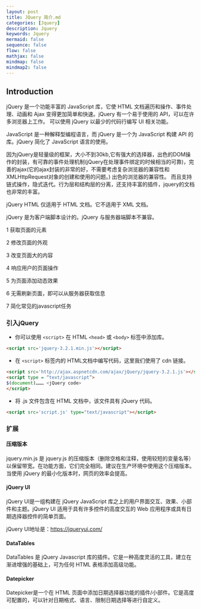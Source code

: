 ```yaml
---
layout: post
title: JQuery 简介.md
categories: [Jquery]
description: Jquery
keywords: Jquery
mermaid: false
sequence: false
flow: false
mathjax: false
mindmap: false
mindmap2: false
---
```

## Introduction

jQuery 是一个功能丰富的 JavaScript 库，它使 HTML 文档遍历和操作、事件处理、动画和 Ajax 变得更加简单和快速。jQuery 有一个易于使用的 API，可以在许多浏览器上工作。 可以使用 jQuery 以最少的代码行编写 UI 相关功能。

JavaScript 是一种解释型编程语言，而 jQuery 是一个为 JavaScript 构建 API 的库。jQuery 简化了 JavaScript 语言的使用。

因为jQuery是轻量级的框架，大小不到30kb,它有强大的选择器，出色的DOM操作的封装，有可靠的事件处理机制(jQuery在处理事件绑定的时候相当的可靠)，完善的ajax(它的ajax封装的非常的好，不需要考虑复杂浏览器的兼容性和XMLHttpRequest对象的创建和使用的问题。) 出色的浏览器的兼容性。 而且支持链式操作，隐式迭代。行为层和结构层的分离，还支持丰富的插件，jquery的文档也非常的丰富。

jQuery HTML 仅适用于 HTML 文档。它不适用于 XML 文档。

jQuery 是为客户端脚本设计的。jQuery 与服务器端脚本不兼容。



1 获取页面的元素

2 修改页面的外观

3 改变页面大的内容

4 响应用户的页面操作

5 为页面添加动态效果

6 无需刷新页面，即可以从服务器获取信息

7 简化常见的javascript任务



### 引入jQuery

- 你可以使用 `<script>` 在 HTML `<head>` 或 `<body>` 标签中添加库。

```html
<script src='jquery-3.2.1.min.js'></script>
```



- 在 `<script>` 标签内的 HTML文档中编写代码，这里我们使用了 cdn 链接。

```html
<script src='http://ajax.aspnetcdn.com/ajax/jQuery/jquery-3.2.1.js'></script>
<script type = “text/javascript”>
$(document)……… <jQuery code>
</script>
```



- 将 .js 文件包含在 HTML 文档中，该文件具有 jQuery 代码。

```html
<script src='script.js' type="text/javascript"></script>
```



### 扩展

#### 压缩版本

jquery.min.js 是 jquery.js 的压缩版本（删除空格和注释，使用较短的变量名等）以保留带宽。在功能方面，它们完全相同。建议在生产环境中使用这个压缩版本。当使用 jQuery 的最小化版本时，网页的效率会提高。



#### jQuery UI

jQuery UI是一组构建在 jQuery JavaScript 库之上的用户界面交互、效果、小部件和主题。jQuery UI 适用于具有许多控件的高度交互的 Web 应用程序或具有日期选择器控件的简单页面。

jQuery UI地址是：https://jqueryui.com/



#### DataTables

DataTables 是 jQuery Javascript 库的插件。它是一种高度灵活的工具，建立在渐进增强的基础上，可为任何 HTML 表格添加高级功能。



#### Datepicker

Datepicker是一个在 HTML 页面中添加日期选择器功能的插件/小部件。它是高度可配置的，可以针对日期格式、语言、限制日期选择等进行自定义。